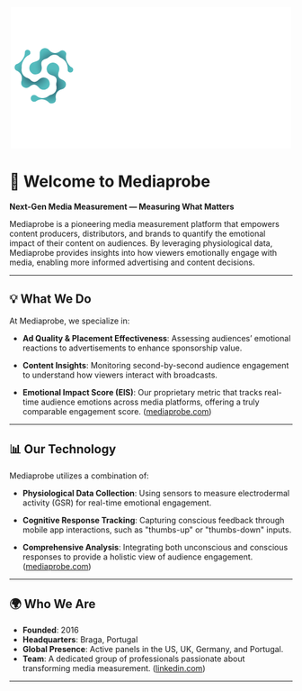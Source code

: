 
<div align="center">
  <a href="https://mediaprobe.com/">
    <img src="../docs/images/MP-500x250-Logo.png" alt="Mediaprobe Logo" width="500" height="250">
  </a>
</div>

# 👋 Welcome to Mediaprobe

**Next-Gen Media Measurement — Measuring What Matters**

Mediaprobe is a pioneering media measurement platform that empowers content producers, distributors, and brands to quantify the emotional impact of their content on audiences. By leveraging physiological data, Mediaprobe provides insights into how viewers emotionally engage with media, enabling more informed advertising and content decisions.

---

## 💡 What We Do

At Mediaprobe, we specialize in:

- **Ad Quality & Placement Effectiveness**: Assessing audiences’ emotional reactions to advertisements to enhance sponsorship value.

- **Content Insights**: Monitoring second-by-second audience engagement to understand how viewers interact with broadcasts.

- **Emotional Impact Score (EIS)**: Our proprietary metric that tracks real-time audience emotions across media platforms, offering a truly comparable engagement score. ([mediaprobe.com](https://mediaprobe.com/))

---

## 📊 Our Technology

Mediaprobe utilizes a combination of:

- **Physiological Data Collection**: Using sensors to measure electrodermal activity (GSR) for real-time emotional engagement.

- **Cognitive Response Tracking**: Capturing conscious feedback through mobile app interactions, such as "thumbs-up" or "thumbs-down" inputs.

- **Comprehensive Analysis**: Integrating both unconscious and conscious responses to provide a holistic view of audience engagement. ([mediaprobe.com](https://mediaprobe.com/faq))

---

## 🌍 Who We Are

- **Founded**: 2016
- **Headquarters**: Braga, Portugal
- **Global Presence**: Active panels in the US, UK, Germany, and Portugal.
- **Team**: A dedicated group of professionals passionate about transforming media measurement. ([linkedin.com](https://www.linkedin.com/company/mediaprobe))

---
